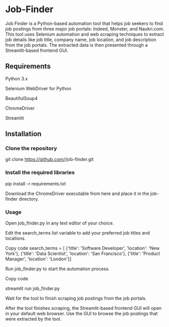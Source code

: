 # Job-Finder
Job Finder is a Python-based automation tool that helps job seekers to find job postings from three major job portals: Indeed, Monster, and Naukri.com. This tool uses Selenium automation and web scraping techniques to extract job details like job title, company name, job location, and job description from the job portals. The extracted data is then presented through a Streamlit-based frontend GUI.

## Requirements
Python 3.x

Selenium WebDriver for Python

BeautifulSoup4

ChromeDriver

Streamlit

## Installation

### Clone the repository

git clone https://github.com/<username>/job-finder.git
  
### Install the required libraries

pip install -r requirements.txt

Download the ChromeDriver executable from here and place it in the job-finder directory.
  
### Usage
Open job_finder.py in any text editor of your choice.

Edit the search_terms list variable to add your preferred job titles and locations.

Copy code
search_terms = [    {'title': 'Software Developer', 'location': 'New York'},    {'title': 'Data Scientist', 'location': 'San Francisco'},    {'title': 'Product Manager', 'location': 'London'}]
  
Run job_finder.py to start the automation process.

Copy code

streamlit run job_finder.py

Wait for the tool to finish scraping job postings from the job portals.

After the tool finishes scraping, the Streamlit-based frontend GUI will open in your default web browser. Use the GUI to browse the job postings that were extracted by the tool.
